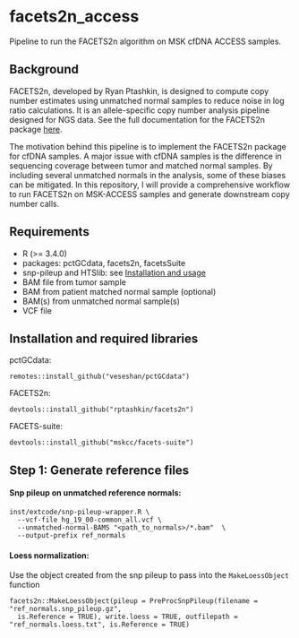 # facets2n_access
Pipeline to run the FACETS2n algorithm on MSK cfDNA ACCESS samples. 

## Background
FACETS2n, developed by Ryan Ptashkin, is designed to compute copy number estimates using unmatched normal samples to reduce noise in log ratio calculations. It is an allele-specific copy number analysis pipeline designed for NGS data. See the full documentation for the FACETS2n package [here](https://github.com/rptashkin/facets2n). 

The motivation behind this pipeline is to implement the FACETS2n package for cfDNA samples. A major issue with cfDNA samples is the difference in sequencing coverage between tumor and matched normal samples. By including several unmatched normals in the analysis, some of these biases can be mitigated. In this repository, I will provide a comprehensive workflow to run FACETS2n on MSK-ACCESS samples and generate downstream copy number calls.

## Requirements
- R (>= 3.4.0)
- packages: pctGCdata, facets2n, facetsSuite
- snp-pileup and HTSlib: see [Installation and usage](https://github.com/rptashkin/facets2n/blob/master/inst/extcode/README.txt)
- BAM file from tumor sample
- BAM from patient matched normal sample (optional)
- BAM(s) from unmatched normal sample(s)
- VCF file

## Installation and required libraries

pctGCdata:
```
remotes::install_github("veseshan/pctGCdata")
```

FACETS2n:
```
devtools::install_github("rptashkin/facets2n")
```

FACETS-suite:
```
devtools::install_github("mskcc/facets-suite")
```

## Step 1: Generate reference files

#### Snp pileup on unmatched reference normals:
```
inst/extcode/snp-pileup-wrapper.R \
  --vcf-file hg_19_00-common_all.vcf \
  --unmatched-normal-BAMS "<path_to_normals>/*.bam"  \
  --output-prefix ref_normals  
```

#### Loess normalization: 

Use the object created from the snp pileup to pass into the `MakeLoessObject` function
```
facets2n::MakeLoessObject(pileup = PreProcSnpPileup(filename = "ref_normals.snp_pileup.gz", 
  is.Reference = TRUE), write.loess = TRUE, outfilepath = "ref_normals.loess.txt", is.Reference = TRUE)
```



